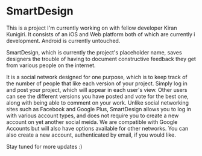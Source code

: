 # SmartDesign
This is a project I'm currently working on with fellow developer Kiran Kunigiri. It consists of an iOS and Web platform both of which are currently i
development. Android is currently untouched. 

SmartDesign, which is currently the project's placeholder name, saves designers
the trouble of having to document constructive feedback they get from various 
people on the internet. 

It is a social network designed for one purpose, which is to keep track of the 
number of people that like each version of your project. Simply log in and post
your project, which will appear in each user's view. Other users can see the different versions you have posted and vote for the best one, along with being able to comment on your work. Unlike social networking sites such as Facebook and Google Plus, SmartDesign allows you to log in with various account types, and does not require you to create a new account on yet another social meida. We are compatible with Google Accounts but will also have options available for other networks. 
You can also create a new account, authenticated by email, if you would like.

Stay tuned for more updates :)
